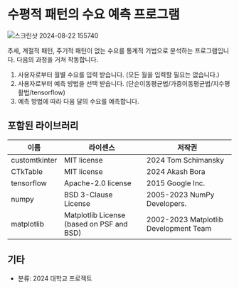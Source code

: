# 수평적 패턴의 수요 예측 프로그램

![스크린샷 2024-08-22 155740](https://github.com/user-attachments/assets/77a45b26-1f1a-4074-a6fd-400f33755c46)

추세, 계절적 패턴, 주기적 패턴이 없는 수요를 통계적 기법으로 분석하는 프로그램입니다. 다음의 과정을 거쳐 작동합니다.
1. 사용자로부터 월별 수요를 입력 받습니다. (모든 월을 입력할 필요는 없습니다.)
2. 사용자로부터 예측 방법을 선택 받습니다. (단순이동평균법/가중이동평균법/지수평활법/tensorflow)
3. 예측 방법에 따라 다음 달의 수요를 예측합니다.

## 포함된 라이브러리
|이름|라이센스|저작권|
|---|---|---|
|customtkinter|MIT license|2024 Tom Schimansky|
|CTkTable|MIT license|2024 Akash Bora|
|tensorflow|Apache-2.0 license|2015 Google Inc.|
|numpy|BSD 3-Clause License|2005-2023 NumPy Developers.|
|matplotlib|Matplotlib License (based on PSF and BSD)|2002-2023 Matplotlib Development Team|



## 기타
- 분류: 2024 대학교 프로젝트
